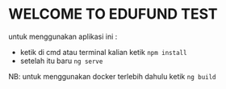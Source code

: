 WELCOME TO EDUFUND TEST
=======================

untuk menggunakan aplikasi ini :
- ketik di cmd atau terminal kalian ketik `npm install`
- setelah itu baru `ng serve`

NB: untuk menggunakan docker terlebih dahulu ketik `ng build`
